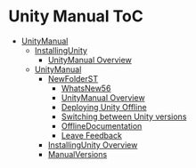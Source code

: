 Unity Manual ToC
================
 - [UnityManual]()
	 - [InstallingUnity]()
		 - [UnityManual Overview](UnityManual_1.md)
	 - [UnityManual]()
		 - [NewFolderST]()
			 - [WhatsNew56](WhatsNew56.md)
			 - [UnityManual Overview](UnityManual.md)
			 - [Deploying Unity Offline](DeployingUnityOffline.md)
			 - [Switching between Unity versions](SwitchingDocumentationVersions.md)
			 - [OfflineDocumentation](OfflineDocumentation.md)
			 - [Leave Feedback](LeaveFeedback.md)
		 - [InstallingUnity Overview](InstallingUnity.md)
		 - [ManualVersions](ManualVersions.md)

